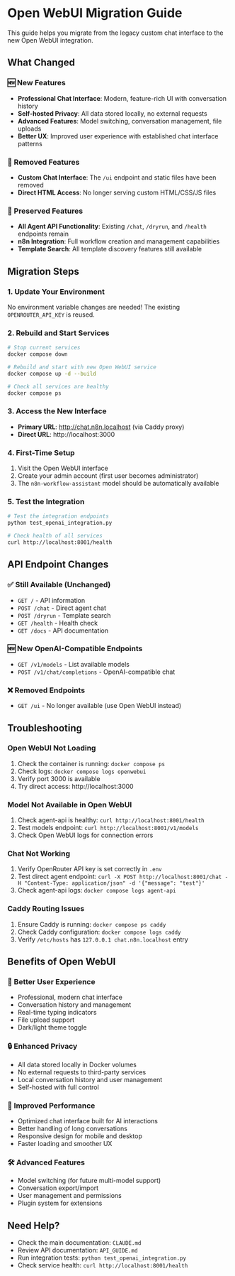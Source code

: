 # Open WebUI Migration Guide

This guide helps you migrate from the legacy custom chat interface to the new Open WebUI integration.

## What Changed

### 🆕 New Features
- **Professional Chat Interface**: Modern, feature-rich UI with conversation history
- **Self-hosted Privacy**: All data stored locally, no external requests
- **Advanced Features**: Model switching, conversation management, file uploads
- **Better UX**: Improved user experience with established chat interface patterns

### 🚫 Removed Features
- **Custom Chat Interface**: The `/ui` endpoint and static files have been removed
- **Direct HTML Access**: No longer serving custom HTML/CSS/JS files

### 🔄 Preserved Features
- **All Agent API Functionality**: Existing `/chat`, `/dryrun`, and `/health` endpoints remain
- **n8n Integration**: Full workflow creation and management capabilities
- **Template Search**: All template discovery features still available

## Migration Steps

### 1. Update Your Environment

No environment variable changes are needed! The existing `OPENROUTER_API_KEY` is reused.

### 2. Rebuild and Start Services

```bash
# Stop current services
docker compose down

# Rebuild and start with new Open WebUI service
docker compose up -d --build

# Check all services are healthy
docker compose ps
```

### 3. Access the New Interface

- **Primary URL**: http://chat.n8n.localhost (via Caddy proxy)
- **Direct URL**: http://localhost:3000

### 4. First-Time Setup

1. Visit the Open WebUI interface
2. Create your admin account (first user becomes administrator)
3. The `n8n-workflow-assistant` model should be automatically available

### 5. Test the Integration

```bash
# Test the integration endpoints
python test_openai_integration.py

# Check health of all services
curl http://localhost:8001/health
```

## API Endpoint Changes

### ✅ Still Available (Unchanged)
- `GET /` - API information
- `POST /chat` - Direct agent chat
- `POST /dryrun` - Template search
- `GET /health` - Health check
- `GET /docs` - API documentation

### 🆕 New OpenAI-Compatible Endpoints
- `GET /v1/models` - List available models
- `POST /v1/chat/completions` - OpenAI-compatible chat

### ❌ Removed Endpoints
- `GET /ui` - No longer available (use Open WebUI instead)

## Troubleshooting

### Open WebUI Not Loading
1. Check the container is running: `docker compose ps`
2. Check logs: `docker compose logs openwebui`
3. Verify port 3000 is available
4. Try direct access: http://localhost:3000

### Model Not Available in Open WebUI
1. Check agent-api is healthy: `curl http://localhost:8001/health`
2. Test models endpoint: `curl http://localhost:8001/v1/models`
3. Check Open WebUI logs for connection errors

### Chat Not Working
1. Verify OpenRouter API key is set correctly in `.env`
2. Test direct agent endpoint: `curl -X POST http://localhost:8001/chat -H "Content-Type: application/json" -d '{"message": "test"}'`
3. Check agent-api logs: `docker compose logs agent-api`

### Caddy Routing Issues
1. Ensure Caddy is running: `docker compose ps caddy`
2. Check Caddy configuration: `docker compose logs caddy`
3. Verify `/etc/hosts` has `127.0.0.1 chat.n8n.localhost` entry

## Benefits of Open WebUI

### 🎨 Better User Experience
- Professional, modern chat interface
- Conversation history and management
- Real-time typing indicators
- File upload support
- Dark/light theme toggle

### 🔒 Enhanced Privacy
- All data stored locally in Docker volumes
- No external requests to third-party services
- Local conversation history and user management
- Self-hosted with full control

### 🚀 Improved Performance
- Optimized chat interface built for AI interactions
- Better handling of long conversations
- Responsive design for mobile and desktop
- Faster loading and smoother UX

### 🛠 Advanced Features
- Model switching (for future multi-model support)
- Conversation export/import
- User management and permissions
- Plugin system for extensions

## Need Help?

- Check the main documentation: `CLAUDE.md`
- Review API documentation: `API_GUIDE.md`
- Run integration tests: `python test_openai_integration.py`
- Check service health: `curl http://localhost:8001/health`